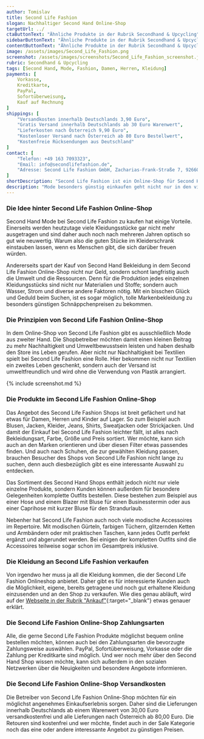 ```yaml
---
author: Tomislav
title: Second Life Fashion
slogan: Nachhaltiger Second Hand Online-Shop
targetUrl: ../
ctaButtonText: "Ähnliche Produkte in der Rubrik Secondhand & Upcycling"
sidebarButtonText: "Ähnliche Produkte in der Rubrik Secondhand & Upcycling"
contentButtonText: "Ähnliche Produkte in der Rubrik Secondhand & Upcycling"
image: /assets/images/Second_Life_Fashion.png
screenshot: /assets/images/screenshots/Second_Life_Fashion_screenshot.jpg
rubric: Secondhand & Upcycling
tags: [Second Hand, Mode, Fashion, Damen, Herren, Kleidung]
payments: [
    Vorkasse,
    Kreditkarte,
    PayPal,
    Sofortüberweisung,
    Kauf auf Rechnung
]
shippings: [
    "Versandkosten innerhalb Deutschlands 3,90 Euro",
    "Gratis Versand innerhalb Deutschlands ab 30 Euro Warenwert",
    "Lieferkosten nach Österreich 9,90 Euro",
    "Kostenloser Versand nach Österreich ab 80 Euro Bestellwert",
    "Kostenfreie Rücksendungen aus Deutschland"
]
contact: [
    "Telefon: +49 163 7093323",
    "Email: info@secondlifefashion.de",
    "Adresse: Second Life Fashion GmbH, Zacharias-Frank-Straße 7, 92660 Neustadt an der Waldnaab"
]
shortDescription: "Second Life Fashion ist ein Online-Shop für Second Hand Mode, der gebrauchten Kleidungsstücken ein zweites Leben schenkt, um nachhaltig Ressourcen zu sparen."
description: "Mode besonders günstig einkaufen geht nicht nur in den vielen bekannten Textil-Discountern. Denn es gibt auch noch ein paar andere Möglichkeiten, um das ein oder andere schöne Kleidungsstück besonders preisgünstig zu bekommen. Dabei ist es völlig unerheblich, ob es sich um Damenmode, um Herrenmode oder um Mode für Kinder handelt. Second Hand Kleidung ist hier die ideale Lösung. Den Online-Shop von Second Life Fashion auszuprobieren lohnt sich für alle, die gerne sparen, wenn sie Mode einkaufen."
---
```


### Die Idee hinter Second Life Fashion Online-Shop

Second Hand Mode bei Second Life Fashion zu kaufen hat einige Vorteile. Einerseits werden heutzutage viele Kleidungsstücke gar nicht mehr ausgetragen und sind daher auch noch nach mehreren Jahren optisch so gut wie neuwertig. Warum also die guten Stücke im Kleiderschrank einstauben lassen, wenn es Menschen gibt, die sich darüber freuen würden.

Andererseits spart der Kauf von Second Hand Bekleidung in dem Second Life Fashion Online-Shop nicht nur Geld, sondern schont langfristig auch die Umwelt und die Ressourcen. Denn für die Produktion jedes einzelnen Kleidungsstücks sind nicht nur Materialien und Stoffe; sondern auch Wasser, Strom und diverse andere Faktoren nötig. Mit ein bisschen Glück und Geduld beim Suchen, ist es sogar möglich, tolle Markenbekleidung zu besonders günstigen Schnäppchenpreisen zu bekommen.

### Die Prinzipien von Second Life Fashion Online-Shop

In dem Online-Shop von Second Life Fashion gibt es ausschließlich Mode aus zweiter Hand. Die Shopbetreiber möchten damit einen kleinen Beitrag zu mehr Nachhaltigkeit und Umweltbewusstsein leisten und haben deshalb den Store ins Leben gerufen. Aber nicht nur Nachhaltigkeit bei Textilien spielt bei Second Life Fashion eine Rolle. Hier bekommen nicht nur Textilien ein zweites Leben geschenkt, sondern auch der Versand ist umweltfreundlich und wird ohne die Verwendung von Plastik arrangiert.

{% include screenshot.md %}

### Die Produkte im Second Life Fashion Online-Shop

Das Angebot des Second Life Fashion Shops ist breit gefächert und hat etwas für Damen, Herren und Kinder auf Lager. So zum Beispiel auch Blusen, Jacken, Kleider, Jeans, Shirts, Sweatjacken oder Strickjacken. Und damit der Einkauf bei Second Life Fashion leichter fällt, ist alles nach Bekleidungsart, Farbe, Größe und Preis sortiert. Wer möchte, kann sich auch an den Marken orientieren und über diesen Filter etwas passendes finden. Und auch nach Schuhen, die zur gewählten Kleidung passen, brauchen Besucher des Shops von Second Life Fashion nicht lange zu suchen, denn auch diesbezüglich gibt es eine interessante Auswahl zu entdecken. 

Das Sortiment des Second Hand Shops enthält jedoch nicht nur viele einzelne Produkte, sondern Kunden können außerdem für besondere Gelegenheiten komplette Outfits bestellen. Diese bestehen zum Beispiel aus einer Hose und einem Blazer mit Bluse für einen Businesstermin oder aus einer Caprihose mit kurzer Bluse für den Strandurlaub.

Nebenher hat Second Life Fashion auch noch viele modische Accessoires im Repertoire. Mit modischen Gürteln, farbigen Tüchern, glitzernden Ketten und Armbändern oder mit praktischen Taschen, kann jedes Outfit perfekt ergänzt und abgerundet werden. Bei einigen der kompletten Outfits sind die Accessoires teilweise sogar schon im Gesamtpreis inklusive.

### Die Kleidung an Second Life Fashion verkaufen

Von irgendwo her muss ja all die Kleidung kommen, die der Second Life Fashion Onlineshop anbietet. Daher gibt es für interessierte Kunden auch die Möglichkeit, eigene, bereits getragene und noch gut erhaltene Kleidung einzusenden und an den Shop zu verkaufen. Wie dies genau abläuft, wird auf der [Webseite in der Rubrik "Ankauf"](https://secondlifefashion.de/pages/ankauf){:target="_blank"} etwas genauer erklärt.

### Die Second Life Fashion Online-Shop Zahlungsarten

Alle, die gerne Second Life Fashion Produkte möglichst bequem online bestellen möchten, können auch bei den Zahlungsarten die bevorzugte Zahlungsweise auswählen. PayPal, Sofortüberweisung, Vorkasse oder die Zahlung per Kreditkarte sind möglich. Und wer noch mehr über den Second Hand Shop wissen möchte, kann sich außerdem in den sozialen Netzwerken über die Neuigkeiten und besondere Angebote informieren.

### Die Second Life Fashion Online-Shop Versandkosten

Die Betreiber von Second Life Fashion Online-Shop möchten für ein möglichst angenehmes Einkaufserlebnis sorgen. Daher sind die Lieferungen innerhalb Deutschlands ab einem Warenwert von 30,00 Euro versandkostenfrei und alle Lieferungen nach Österreich ab 80,00 Euro. Die Retouren sind kostenfrei und wer möchte, findet auch in der Sale Kategorie noch das eine oder andere interessante Angebot zu günstigen Preisen.